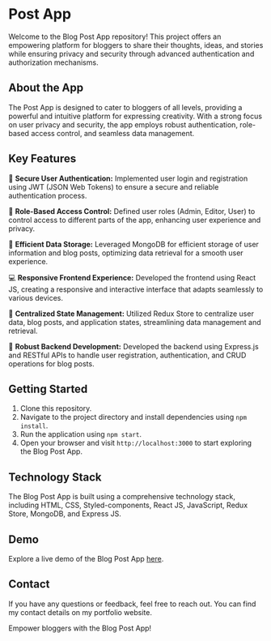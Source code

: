 #  Post App

Welcome to the Blog Post App repository! This project offers an empowering platform for bloggers to share their thoughts, ideas, and stories while ensuring privacy and security through advanced authentication and authorization mechanisms.

## About the App

The  Post App is designed to cater to bloggers of all levels, providing a powerful and intuitive platform for expressing creativity. With a strong focus on user privacy and security, the app employs robust authentication, role-based access control, and seamless data management.

## Key Features

🔐 **Secure User Authentication:** Implemented user login and registration using JWT (JSON Web Tokens) to ensure a secure and reliable authentication process.

🔑 **Role-Based Access Control:** Defined user roles (Admin, Editor, User) to control access to different parts of the app, enhancing user experience and privacy.

📝 **Efficient Data Storage:** Leveraged MongoDB for efficient storage of user information and blog posts, optimizing data retrieval for a smooth user experience.

💻 **Responsive Frontend Experience:** Developed the frontend using React JS, creating a responsive and interactive interface that adapts seamlessly to various devices.

🔄 **Centralized State Management:** Utilized Redux Store to centralize user data, blog posts, and application states, streamlining data management and retrieval.

🚀 **Robust Backend Development:** Developed the backend using Express.js and RESTful APIs to handle user registration, authentication, and CRUD operations for blog posts.

## Getting Started

1. Clone this repository.
2. Navigate to the project directory and install dependencies using `npm install`.
3. Run the application using `npm start`.
4. Open your browser and visit `http://localhost:3000` to start exploring the Blog Post App.

## Technology Stack

The Blog Post App is built using a comprehensive technology stack, including HTML, CSS, Styled-components, React JS, JavaScript, Redux Store, MongoDB, and Express JS.

## Demo

Explore a live demo of the Blog Post App [here](https://rockys-post-app.netlify.app).

## Contact

If you have any questions or feedback, feel free to reach out. You can find my contact details on my portfolio website.

Empower bloggers with the Blog Post App!

